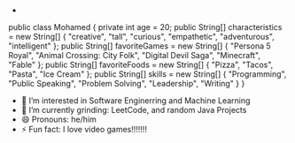 - 
public class Mohamed  {
    private int age = 20;
    public String[] characteristics = new String[] { "creative", "tall", "curious", "empathetic", "adventurous", "intelligent" };
    public String[] favoriteGames = new String[] { "Persona 5 Royal", "Animal Crossing: City Folk", "Digital Devil Saga", "Minecraft", "Fable" };
    public String[] favoriteFoods = new String[] { "Pizza", "Tacos", "Pasta", "Ice Cream" };
    public String[] skills = new String[] { "Programming", "Public Speaking", "Problem Solving", "Leadership", "Writing" }
}

- 👀 I’m interested in Software Enginerring and Machine Learning
- 🌱 I’m currently grinding: LeetCode, and random Java Projects
- 😄 Pronouns: he/him
- ⚡ Fun fact: I love video games!!!!!!!

<!---
MJaggz/MJaggz is a ✨ special ✨ repository because its `README.md` (this file) appears on your GitHub profile.
You can click the Preview link to take a look at your changes.
--->
